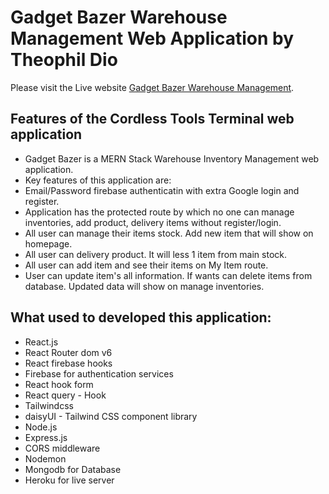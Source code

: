 # Gadget Bazer Warehouse Management Web Application by Theophil Dio

Please visit the Live website [Gadget Bazer Warehouse Management](https://warehouse-management-90c9c.web.app/).

## Features of the Cordless Tools Terminal web application

* Gadget Bazer is a MERN Stack Warehouse Inventory Management web application.
* Key features of this application are: 
* Email/Password firebase authenticatin with extra Google login and register. 
* Application has the protected route by which no one can manage inventories, add product, delivery items without register/login.  
* All user can manage their items stock. Add new item that will show on homepage.
* All user can delivery product. It will less 1 item from main stock.
* All user can add item and see their items on My Item route.
* User can update item's all information. If wants can delete items from database. Updated data will  show on manage inventories.

## What used to developed this application:
* React.js
* React Router dom v6
* React firebase hooks
* Firebase for authentication services
* React hook form
* React query - Hook
* Tailwindcss
* daisyUI - Tailwind CSS component library
* Node.js
* Express.js
* CORS middleware
* Nodemon
* Mongodb for Database
* Heroku for live server
